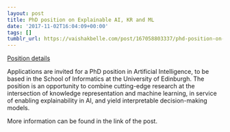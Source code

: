 ```yaml
---
layout: post
title: PhD position on Explainable AI, KR and ML
date: '2017-11-02T16:04:09+00:00'
tags: []
tumblr_url: https://vaishakbelle.com/post/167058803337/phd-position-on-explainable-ai-kr-and-ml
---
```

[Position details](https://www.evernote.com/shard/s7/sh/a87c9408-8b32-47b5-ba70-2463c0c20a9d/dadb341f08f4345b0a294b21ae94d66c)  

Applications are invited for a PhD position in Artificial Intelligence, to be based in the School of Informatics at the University of Edinburgh. The position is an opportunity to combine cutting-edge research at the intersection of knowledge representation and machine learning, in service of enabling explainability in AI, and yield interpretable decision-making models.

More information can be found in the link of the post.


